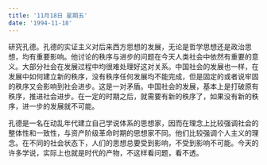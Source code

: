```yaml
---
title: '11月18日 星期五'
date: '1994-11-18'
---
```


研究孔德。孔德的实证主义对后来西方思想的发展，无论是哲学思想还是政治思想，均有重要影响。他讨论的秩序与进步的问题在今天人类社会中依然有重要的意义。大部分社会在发展过程中均很难处理好这对关系。中国社会的发展也一样，在发展中如何建立新的秩序，没有秩序任何发展均不能完成，但是固定的或者说牢固的秩序又会影响到社会进步。这是一对矛盾。中国社会的发展，基本上是打破原有秩序，推进社会进步。在一定的时期之后，就需要有新的秩序了，如果没有新的秩序，进一步的发展就不可能。

孔德是一名在动乱年代建立自己学说体系的思想家，因而在理念上比较强调社会的整体性和一致性，与资产阶级革命时期的思想家不同。他们比较强调个人主义的理念。在不同的社会状态下，人们的思想总要受到影响，不受到影响不可能。今天的许多学说，实际上也就是时代的产物，不这样看问题，看不透。

